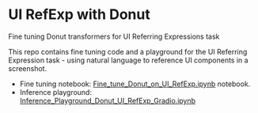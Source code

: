 # UI RefExp with Donut
Fine tuning Donut transformers for UI Referring Expressions task

This repo contains fine tuning code and a playground for the UI Referring Expression task - using natural language to reference UI components in a screenshot.

* Fine tuning notebook: [Fine_tune_Donut_on_UI_RefExp.ipynb](Fine_tune_Donut_on_UI_RefExp.ipynb) notebook.
* Inference playground: [Inference_Playground_Donut_UI_RefExp_Gradio.ipynb](Inference_Playground_Donut_UI_RefExp_Gradio.ipynb)

